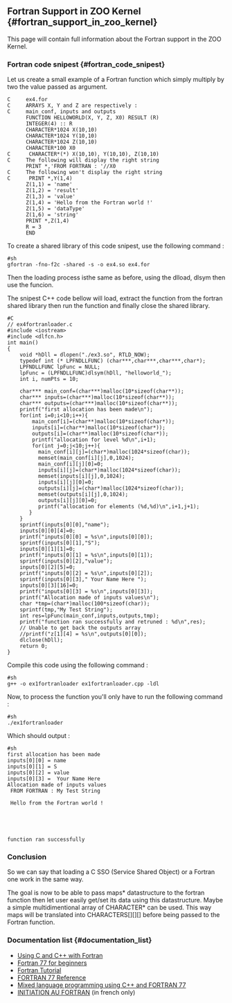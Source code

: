 ## Fortran Support in ZOO Kernel {#fortran_support_in_zoo_kernel}

This page will contain full information about the Fortran support in the
ZOO Kernel.

### Fortran code snipest {#fortran_code_snipest}

Let us create a small example of a Fortran function which simply
multiply by two the value passed as argument.

    C     ex4.for 
    C     ARRAYS X, Y and Z are respectively :
    C     main_conf, inputs and outputs
          FUNCTION HELLOWORLD(X, Y, Z, X0) RESULT (R)
          INTEGER(4) :: R
          CHARACTER*1024 X(10,10)
          CHARACTER*1024 Y(10,10)
          CHARACTER*1024 Z(10,10)
          CHARACTER*100 X0
    C      CHARACTER*(*) X(10,10), Y(10,10), Z(10,10)
    C     The following will display the right string
          PRINT *,'FROM FORTRAN : '//X0
    C     The following won't display the right string
    C      PRINT *,Y(1,4)
          Z(1,1) = 'name'
          Z(1,2) = 'result'
          Z(1,3) = 'value'
          Z(1,4) = 'Hello from the Fortran world !'
          Z(1,5) = 'dataType'
          Z(1,6) = 'string'
          PRINT *,Z(1,4)
          R = 3
          END

To create a shared library of this code snipest, use the following
command :

    #sh
    gfortran -fno-f2c -shared -s -o ex4.so ex4.for

Then the loading process isthe same as before, using the dlload, dlsym
then use the funcion.

The snipest C++ code bellow will load, extract the function from the
fortran shared library then run the function and finally close the
shared library.

    #C
    // ex4fortranloader.c
    #include <iostream>
    #include <dlfcn.h>
    int main()
    {
        void *hDll = dlopen("./ex3.so", RTLD_NOW);
        typedef int (* LPFNDLLFUNC) (char***,char***,char***,char*);
        LPFNDLLFUNC lpFunc = NULL;
        lpFunc = (LPFNDLLFUNC)dlsym(hDll, "helloworld_");
        int i, numPts = 10;

        char*** main_conf=(char***)malloc(10*sizeof(char**));
        char*** inputs=(char***)malloc(10*sizeof(char**));
        char*** outputs=(char***)malloc(10*sizeof(char**));
        printf("first allocation has been made\n");
        for(int i=0;i<10;i++){
            main_conf[i]=(char**)malloc(10*sizeof(char*));
            inputs[i]=(char**)malloc(10*sizeof(char*));
            outputs[i]=(char**)malloc(10*sizeof(char*));
            printf("allocation for level %d\n",i+1);
            for(int j=0;j<10;j++){
              main_conf[i][j]=(char*)malloc(1024*sizeof(char));
              memset(main_conf[i][j],0,1024);
              main_conf[i][j][0]=0;
              inputs[i][j]=(char*)malloc(1024*sizeof(char));
              memset(inputs[i][j],0,1024);
              inputs[i][j][0]=0;
              outputs[i][j]=(char*)malloc(1024*sizeof(char));
              memset(outputs[i][j],0,1024);
              outputs[i][j][0]=0;
              printf("allocation for elements (%d,%d)\n",i+1,j+1);
           }
        }
        sprintf(inputs[0][0],"name");
        inputs[0][0][4]=0;
        printf("inputs[0][0] = %s\n",inputs[0][0]);
        sprintf(inputs[0][1],"S");
        inputs[0][1][1]=0;
        printf("inputs[0][1] = %s\n",inputs[0][1]);
        sprintf(inputs[0][2],"value");
        inputs[0][2][5]=0;
        printf("inputs[0][2] = %s\n",inputs[0][2]);
        sprintf(inputs[0][3]," Your Name Here ");
        inputs[0][3][16]=0;
        printf("inputs[0][3] = %s\n",inputs[0][3]);
        printf("Allocation made of inputs values\n");
        char *tmp=(char*)malloc(100*sizeof(char));
        sprintf(tmp,"My Test String");
        int res=lpFunc(main_conf,inputs,outputs,tmp);
        printf("function ran successfully and retruned : %d\n",res);
        // Unable to get back the outputs array 
        //printf("z[1][4] = %s\n",outputs[0][0]);
        dlclose(hDll);
        return 0;
    }

Compile this code using the following command :

    #sh
    g++ -o ex1fortranloader ex1fortranloader.cpp -ldl

Now, to process the function you\'ll only have to run the following
command :

    #sh
    ./ex1fortranloader 

Which should output :

    #sh
    first allocation has been made
    inputs[0][0] = name
    inputs[0][1] = S
    inputs[0][2] = value
    inputs[0][3] =  Your Name Here 
    Allocation made of inputs values
     FROM FORTRAN : My Test String

     Hello from the Fortran world !
                                                                                                                                                  
                                                                                                                                                  
                                                                                                                                                  
                                                                                                                                                  

    function ran successfully

### Conclusion

So we can say that loading a C SSO (Service Shared Object) or a Fortran
one work in the same way.

The goal is now to be able to pass maps\* datastructure to the fortran
function then let user easily get/set its data using this datastructure.
Maybe a simple multidimentional array of CHARACTER\* can be used. This
way maps will be translated into CHARACTERS\[\]\[\]\[\] before being
passed to the Fortran function.

### Documentation list {#documentation_list}

-   [Using C and C++ with
    Fortran](http://www.math.utah.edu/software/c-with-fortran.html)
-   [Fortran 77 for
    beginners](http://www.idris.fr/data/cours/lang/fortran/f90/F77.html#p2.1)
-   [Fortran
    Tutorial](http://folk.uio.no/steikr/doc/f77/tutorial/index.html)
-   [FORTRAN 77 Reference](http://www.obliquity.com/computer/fortran/)
-   [Mixed language programming using C++ and FORTRAN
    77](http://arnholm.org/software/cppf77/cppf77.htm)
-   [INITIATION AU
    FORTRAN](http://perso.enstimac.fr/~gaborit/lang/CoursDeFortran/) (in
    french only)

